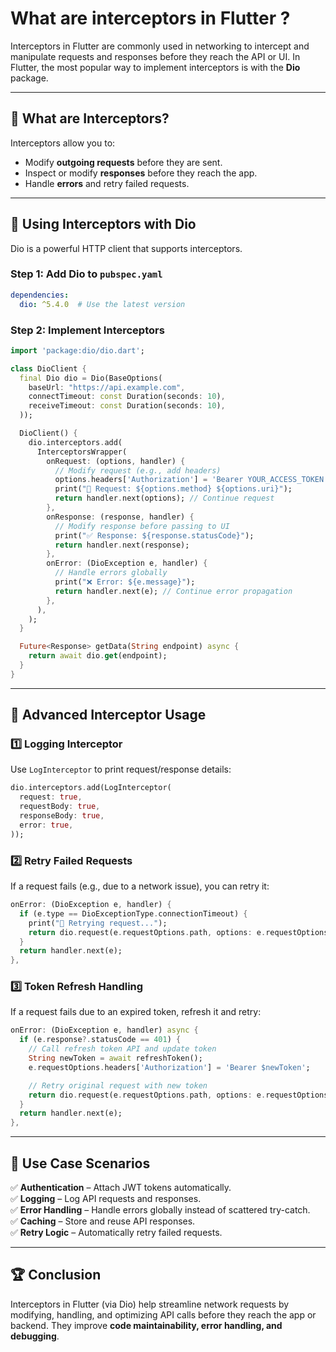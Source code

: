 # What are interceptors in Flutter ?

Interceptors in Flutter are commonly used in networking to intercept and manipulate requests and responses before they reach the API or UI. In Flutter, the most popular way to implement interceptors is with the **Dio** package.

---

## 🚀 **What are Interceptors?**
Interceptors allow you to:
- Modify **outgoing requests** before they are sent.
- Inspect or modify **responses** before they reach the app.
- Handle **errors** and retry failed requests.

---

## 📌 **Using Interceptors with Dio**
Dio is a powerful HTTP client that supports interceptors.

### **Step 1: Add Dio to `pubspec.yaml`**
```yaml
dependencies:
  dio: ^5.4.0  # Use the latest version
```

### **Step 2: Implement Interceptors**
```dart
import 'package:dio/dio.dart';

class DioClient {
  final Dio dio = Dio(BaseOptions(
    baseUrl: "https://api.example.com",
    connectTimeout: const Duration(seconds: 10),
    receiveTimeout: const Duration(seconds: 10),
  ));

  DioClient() {
    dio.interceptors.add(
      InterceptorsWrapper(
        onRequest: (options, handler) {
          // Modify request (e.g., add headers)
          options.headers['Authorization'] = 'Bearer YOUR_ACCESS_TOKEN';
          print("🚀 Request: ${options.method} ${options.uri}");
          return handler.next(options); // Continue request
        },
        onResponse: (response, handler) {
          // Modify response before passing to UI
          print("✅ Response: ${response.statusCode}");
          return handler.next(response);
        },
        onError: (DioException e, handler) {
          // Handle errors globally
          print("❌ Error: ${e.message}");
          return handler.next(e); // Continue error propagation
        },
      ),
    );
  }

  Future<Response> getData(String endpoint) async {
    return await dio.get(endpoint);
  }
}
```

---

## 🎯 **Advanced Interceptor Usage**
### 1️⃣ **Logging Interceptor**
Use `LogInterceptor` to print request/response details:
```dart
dio.interceptors.add(LogInterceptor(
  request: true,
  requestBody: true,
  responseBody: true,
  error: true,
));
```

### 2️⃣ **Retry Failed Requests**
If a request fails (e.g., due to a network issue), you can retry it:
```dart
onError: (DioException e, handler) {
  if (e.type == DioExceptionType.connectionTimeout) {
    print("🔄 Retrying request...");
    return dio.request(e.requestOptions.path, options: e.requestOptions);
  }
  return handler.next(e);
},
```

### 3️⃣ **Token Refresh Handling**
If a request fails due to an expired token, refresh it and retry:
```dart
onError: (DioException e, handler) async {
  if (e.response?.statusCode == 401) {
    // Call refresh token API and update token
    String newToken = await refreshToken();
    e.requestOptions.headers['Authorization'] = 'Bearer $newToken';

    // Retry original request with new token
    return dio.request(e.requestOptions.path, options: e.requestOptions);
  }
  return handler.next(e);
},
```

---

## 🎯 **Use Case Scenarios**
✅ **Authentication** – Attach JWT tokens automatically.  
✅ **Logging** – Log API requests and responses.  
✅ **Error Handling** – Handle errors globally instead of scattered try-catch.  
✅ **Caching** – Store and reuse API responses.  
✅ **Retry Logic** – Automatically retry failed requests.  

---

## 🏆 **Conclusion**
Interceptors in Flutter (via Dio) help streamline network requests by modifying, handling, and optimizing API calls before they reach the app or backend. They improve **code maintainability, error handling, and debugging**.
